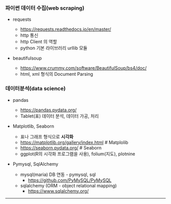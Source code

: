 ### 파이썬 데이터 수집(web scraping) 

- requests 
  -  https://requests.readthedocs.io/en/master/ 
  - http 통신 
  - http Client 의 역할
  - python 기본 라이브러리 urllib 모듈



- beautifulsoup
  - https://www.crummy.com/software/BeautifulSoup/bs4/doc/
  - html, xml 형식의 Document Parsing





### 데이터분석(data science)

- pandas
  - https://pandas.pydata.org/
  - Tablet(표) 데이터 분석, 데이터 가공, 처리



- Matplotlib, Seaborn
  - 표나 그래프 형식으로 **시각화** 
  - https://matplotlib.org/gallery/index.html  # Matplolib
  - https://seaborn.pydata.org/  # Seaborn
  - ggplot(R의 시각화 프로그램을 사용), folium(지도), plotnine



- Pymysql, SqlAlchemy
  - mysql(maria) DB 연동 - pymysql, sql
    - https://github.com/PyMySQL/PyMySQL
  - sqlalchemy (ORM - object relational mapping) 
    - https://www.sqlalchemy.org/



---



